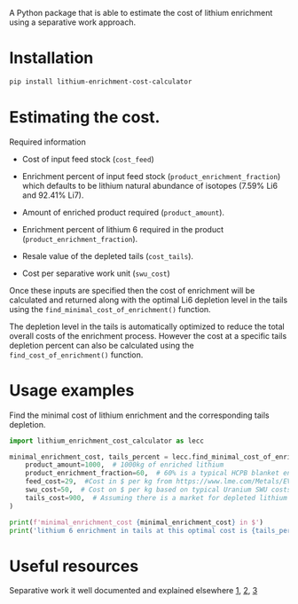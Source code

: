 A Python package that is able to estimate the cost of lithium enrichment using a separative work approach.

<!-- This package is available in a convenient (web app)[]. -->

# Installation

```bash
pip install lithium-enrichment-cost-calculator
```

# Estimating the cost.

Required information

- Cost of input feed stock (```cost_feed```)

- Enrichment percent of input feed stock (```product_enrichment_fraction```) which defaults to be lithium natural abundance of isotopes (7.59% Li6 and 92.41% Li7).

- Amount of enriched product required (```product_amount```).

- Enrichment percent of lithium 6 required in the product (```product_enrichment_fraction```).

- Resale value of the depleted tails (```cost_tails```).

- Cost per separative work unit (```swu_cost```)

Once these inputs are specified then the cost of enrichment will be calculated and returned along with the optimal Li6 depletion level in the tails using the ```find_minimal_cost_of_enrichment()``` function.

The depletion level in the tails is automatically optimized to reduce the total overall costs of the enrichment process. However the cost at a specific tails depletion percent can also be calculated using the ```find_cost_of_enrichment()``` function.

# Usage examples

Find the minimal cost of lithium enrichment and the corresponding tails depletion.
```python
import lithium_enrichment_cost_calculator as lecc

minimal_enrichment_cost, tails_percent = lecc.find_minimal_cost_of_enrichment(
    product_amount=1000,  # 1000kg of enriched lithium
    product_enrichment_fraction=60,  # 60% is a typical HCPB blanket enrichment amount
    feed_cost=29,  #Cost in $ per kg from https://www.lme.com/Metals/EV/Lithium-prices
    swu_cost=50,  # Cost on $ per kg based on typical Uranium SWU costs
    tails_cost=900,  # Assuming there is a market for depleted lithium where 10% discount has been applied.
)

print(f'minimal_enrichment_cost {minimal_enrichment_cost} in $')
print('lithium 6 enrichment in tails at this optimal cost is {tails_percent} %')
```

# Useful resources

Separative work it well documented and explained elsewhere [1](http://web.mit.edu/22.812j/www/enrichment.pdf), [2](https://en.wikipedia.org/wiki/Separative_work_units), [3](https://www.world-nuclear.org/information-library/nuclear-fuel-cycle/conversion-enrichment-and-fabrication/uranium-enrichment.aspx)
